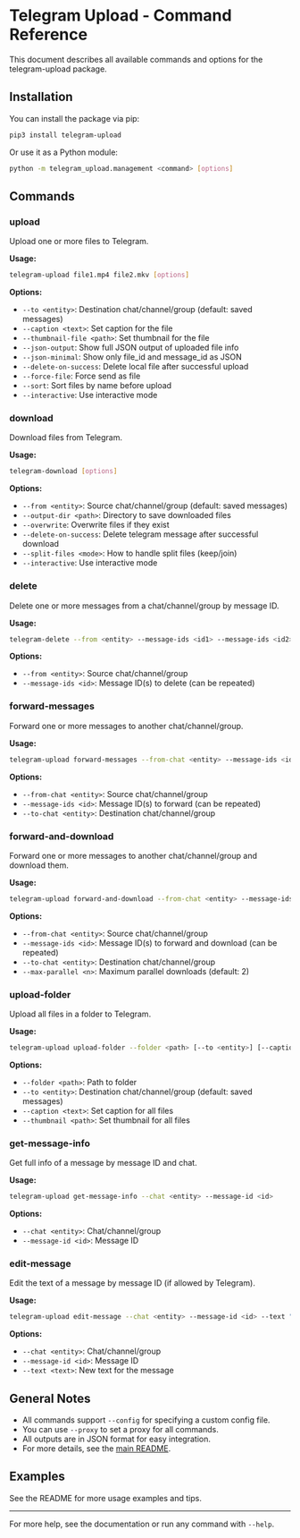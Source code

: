 # Telegram Upload - Command Reference

This document describes all available commands and options for the telegram-upload package.

## Installation

You can install the package via pip:

```bash
pip3 install telegram-upload
```
Or use it as a Python module:
```bash
python -m telegram_upload.management <command> [options]
```

## Commands

### upload
Upload one or more files to Telegram.

**Usage:**
```bash
telegram-upload file1.mp4 file2.mkv [options]
```
**Options:**
- `--to <entity>`: Destination chat/channel/group (default: saved messages)
- `--caption <text>`: Set caption for the file
- `--thumbnail-file <path>`: Set thumbnail for the file
- `--json-output`: Show full JSON output of uploaded file info
- `--json-minimal`: Show only file_id and message_id as JSON
- `--delete-on-success`: Delete local file after successful upload
- `--force-file`: Force send as file
- `--sort`: Sort files by name before upload
- `--interactive`: Use interactive mode

### download
Download files from Telegram.

**Usage:**
```bash
telegram-download [options]
```
**Options:**
- `--from <entity>`: Source chat/channel/group (default: saved messages)
- `--output-dir <path>`: Directory to save downloaded files
- `--overwrite`: Overwrite files if they exist
- `--delete-on-success`: Delete telegram message after successful download
- `--split-files <mode>`: How to handle split files (keep/join)
- `--interactive`: Use interactive mode

### delete
Delete one or more messages from a chat/channel/group by message ID.

**Usage:**
```bash
telegram-delete --from <entity> --message-ids <id1> --message-ids <id2>
```
**Options:**
- `--from <entity>`: Source chat/channel/group
- `--message-ids <id>`: Message ID(s) to delete (can be repeated)

### forward-messages
Forward one or more messages to another chat/channel/group.

**Usage:**
```bash
telegram-upload forward-messages --from-chat <entity> --message-ids <id1> --message-ids <id2> --to-chat <entity>
```
**Options:**
- `--from-chat <entity>`: Source chat/channel/group
- `--message-ids <id>`: Message ID(s) to forward (can be repeated)
- `--to-chat <entity>`: Destination chat/channel/group

### forward-and-download
Forward one or more messages to another chat/channel/group and download them.

**Usage:**
```bash
telegram-upload forward-and-download --from-chat <entity> --message-ids <id1> --message-ids <id2> --to-chat <entity> [--max-parallel <n>]
```
**Options:**
- `--from-chat <entity>`: Source chat/channel/group
- `--message-ids <id>`: Message ID(s) to forward and download (can be repeated)
- `--to-chat <entity>`: Destination chat/channel/group
- `--max-parallel <n>`: Maximum parallel downloads (default: 2)

### upload-folder
Upload all files in a folder to Telegram.

**Usage:**
```bash
telegram-upload upload-folder --folder <path> [--to <entity>] [--caption <text>] [--thumbnail <path>]
```
**Options:**
- `--folder <path>`: Path to folder
- `--to <entity>`: Destination chat/channel/group (default: saved messages)
- `--caption <text>`: Set caption for all files
- `--thumbnail <path>`: Set thumbnail for all files

### get-message-info
Get full info of a message by message ID and chat.

**Usage:**
```bash
telegram-upload get-message-info --chat <entity> --message-id <id>
```
**Options:**
- `--chat <entity>`: Chat/channel/group
- `--message-id <id>`: Message ID

### edit-message
Edit the text of a message by message ID (if allowed by Telegram).

**Usage:**
```bash
telegram-upload edit-message --chat <entity> --message-id <id> --text "new text"
```
**Options:**
- `--chat <entity>`: Chat/channel/group
- `--message-id <id>`: Message ID
- `--text <text>`: New text for the message

## General Notes
- All commands support `--config` for specifying a custom config file.
- You can use `--proxy` to set a proxy for all commands.
- All outputs are in JSON format for easy integration.
- For more details, see the [main README](../README.rst).

## Examples
See the README for more usage examples and tips.

---
For more help, see the documentation or run any command with `--help`.
